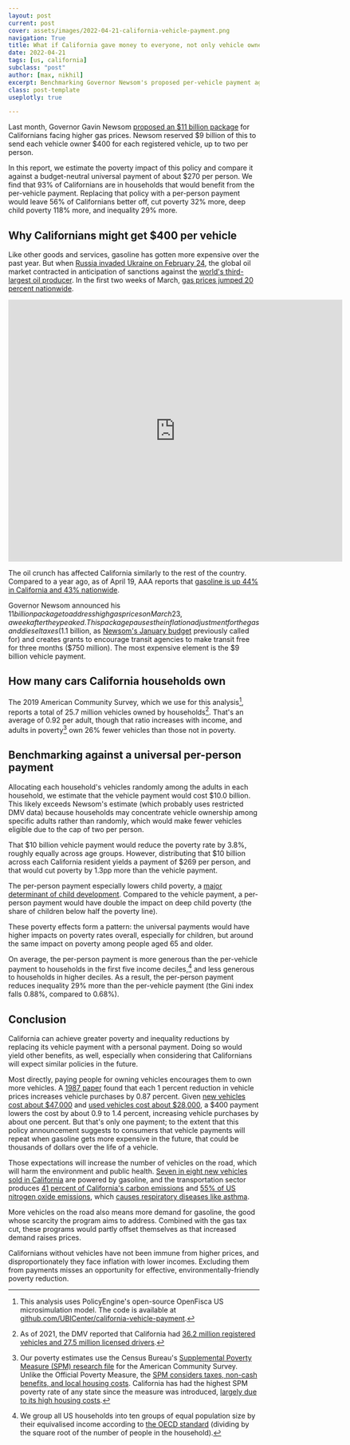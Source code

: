 ```yaml
---
layout: post
current: post
cover: assets/images/2022-04-21-california-vehicle-payment.png
navigation: True
title: What if California gave money to everyone, not only vehicle owners?
date: 2022-04-21
tags: [us, california]
subclass: "post"
author: [max, nikhil]
excerpt: Benchmarking Governor Newsom's proposed per-vehicle payment against a per-person payment.
class: post-template
useplotly: true

---
```


Last month, Governor Gavin Newsom [proposed an $11 billion package](https://www.gov.ca.gov/2022/03/23/governor-newsom-proposes-11-billion-relief-package-for-californians-facing-higher-gas-prices/) for Californians facing higher gas prices. Newsom reserved $9 billion of this to send each vehicle owner $400 for each registered vehicle, up to two per person.

In this report, we estimate the poverty impact of this policy and compare it against a budget-neutral universal payment of about $270 per person. We find that 93% of Californians are in households that would benefit from the per-vehicle payment. Replacing that policy with a per-person payment would leave 56% of Californians better off, cut poverty 32% more, deep child poverty 118% more, and inequality 29% more.

## Why Californians might get $400 per vehicle

Like other goods and services, gasoline has gotten more expensive over the past year. But when [Russia invaded Ukraine on February 24](https://www.usnews.com/news/best-countries/slideshows/a-timeline-of-the-russia-ukraine-conflict), the global oil market contracted in anticipation of sanctions against the [world's third-largest oil producer](https://www.eia.gov/tools/faqs/faq.php?id=709&t=6). In the first two weeks of March, [gas prices jumped 20 percent nationwide](https://fred.stlouisfed.org/series/GASREGW).

<iframe src="https://fred.stlouisfed.org/graph/graph-landing.php?g=OoCX&width=670&height=475" scrolling="no" frameborder="0" style="overflow:hidden; width:670px; height:525px;" allowTransparency="true" loading="lazy"></iframe>

The oil crunch has affected California similarly to the rest of the country. Compared to a year ago, as of April 19, AAA reports that [gasoline is up 44% in California and 43% nationwide](https://gasprices.aaa.com/?state=CA).

Governor Newsom announced his $11 billion package to address high gas prices on March 23, a week after they peaked. This package pauses the inflation adjustment for the gas and diesel taxes ($1.1 billion, as [Newsom's January budget](https://www.ebudget.ca.gov/2022-23/pdf/BudgetSummary/FullBudgetSummary.pdf#page=216) previously called for) and creates grants to encourage transit agencies to make transit free for three months ($750 million). The most expensive element is the $9 billion vehicle payment.

## How many cars California households own

The 2019 American Community Survey, which we use for this analysis[^1], reports a total of 25.7 million vehicles owned by households[^2]. That's an average of 0.92 per adult, though that ratio increases with income, and adults in poverty[^3] own 26% fewer vehicles than those not in poverty.


[^1]: This analysis uses PolicyEngine's open-source OpenFisca US microsimulation model. The code is available at [github.com/UBICenter/california-vehicle-payment](https://github.com/UBICenter/california-vehicle-payment).

[^2]: As of 2021, the DMV reported that California had [36.2 million registered vehicles and 27.5 million licensed drivers](https://www.dmv.ca.gov/portal/file/california-dmv-statistics-pdf/). 

[^3]: Our poverty estimates use the Census Bureau's [Supplemental Poverty Measure (SPM) research file](https://www.census.gov/data/datasets/time-series/demo/supplemental-poverty-measure/acs-research-files.html) for the American Community Survey. Unlike the Official Poverty Measure, the [SPM considers taxes, non-cash benefits, and local housing costs](https://www.census.gov/topics/income-poverty/supplemental-poverty-measure.html). California has had the highest SPM poverty rate of any state since the measure was introduced, [largely due to its high housing costs](https://www.ubicenter.org/california-ab65-calubi).


<div>
  <script>
    $(document).ready(function(){
      $("#graph_graph_1_1").load("{{site.baseurl}}assets/markdown_assets/california-vehicle-payment/graph_1_1.html");
    });
  </script>
</div>
<div id = "graph_graph_1_1"></div>

<div>
  <script>
    $(document).ready(function(){
      $("#graph_graph_1_2").load("{{site.baseurl}}assets/markdown_assets/california-vehicle-payment/graph_1_2.html");
    });
  </script>
</div>
<div id = "graph_graph_1_2"></div>

## Benchmarking against a universal per-person payment

Allocating each household's vehicles randomly among the adults in each household, we estimate that the vehicle payment would cost $10.0 billion. This likely exceeds Newsom's estimate (which probably uses restricted DMV data) because households may concentrate vehicle ownership among specific adults rather than randomly, which would make fewer vehicles eligible due to the cap of two per person.

That $10 billion vehicle payment would reduce the poverty rate by 3.8%, roughly equally across age groups. However, distributing that $10 billion across each California resident yields a payment of $269 per person, and that would cut poverty by 1.3pp more than the vehicle payment.

<div>
  <script>
    $(document).ready(function(){
      $("#graph_graph_3_1").load("{{site.baseurl}}assets/markdown_assets/california-vehicle-payment/graph_3_1.html");
    });
  </script>
</div>
<div id = "graph_graph_3_1"></div>

The per-person payment especially lowers child poverty, a [major determinant of child development](https://child-allowance.ubicenter.org/empirical.html). Compared to the vehicle payment, a per-person payment would have double the impact on deep child poverty (the share of children below half the poverty line).

<div>
  <script>
    $(document).ready(function(){
      $("#graph_graph_5_1").load("{{site.baseurl}}assets/markdown_assets/california-vehicle-payment/graph_5_1.html");
    });
  </script>
</div>
<div id = "graph_graph_5_1"></div>

These poverty effects form a pattern: the universal payments would have higher impacts on poverty rates overall, especially for children, but around the same impact on poverty among people aged 65 and older.

<div>
  <script>
    $(document).ready(function(){
      $("#graph_graph_7_1").load("{{site.baseurl}}assets/markdown_assets/california-vehicle-payment/graph_7_1.html");
    });
  </script>
</div>
<div id = "graph_graph_7_1"></div>

On average, the per-person payment is more generous than the per-vehicle payment to households in the first five income deciles,[^4] and less generous to households in higher deciles. As a result, the per-person payment reduces inequality 29% more than the per-vehicle payment (the Gini index falls 0.88%, compared to 0.68%).


[^4]: We group all US households into ten groups of equal population size by their equivalised income according to [the OECD standard](https://www.oecd.org/economy/growth/OECD-Note-EquivalenceScales.pdf) (dividing by the square root of the number of people in the household).

<div>
  <script>
    $(document).ready(function(){
      $("#graph_graph_9_1").load("{{site.baseurl}}assets/markdown_assets/california-vehicle-payment/graph_9_1.html");
    });
  </script>
</div>
<div id = "graph_graph_9_1"></div>

## Conclusion

California can achieve greater poverty and inequality reductions by replacing its vehicle payment with a personal payment. Doing so would yield other benefits, as well, especially when considering that Californians will expect similar policies in the future.

Most directly, paying people for owning vehicles encourages them to own more vehicles. A [1987 paper](https://lindseyresearch.com/wp-content/uploads/2021/12/NHTSA-2021-0053-1575-Exhibit-41-McCarthy-1996.pdf) found that each 1 percent reduction in vehicle prices increases vehicle purchases by 0.87 percent. Given [new vehicles cost about $47,000](https://www.kbb.com/car-news/average-new-car-price-tops-47000/) and [used vehicles cost about $28,000](https://www.kbb.com/car-news/average-used-car-price-now-over-28000/), a $400 payment lowers the cost by about 0.9 to 1.4 percent, increasing vehicle purchases by about one percent. But that's only one payment; to the extent that this policy announcement suggests to consumers that vehicle payments will repeat when gasoline gets more expensive in the future, that could be thousands of dollars over the life of a vehicle.

Those expectations will increase the number of vehicles on the road, which will harm the environment and public health. [Seven in eight new vehicles sold in California](https://www.gov.ca.gov/2022/02/25/california-leads-the-nations-zev-market-surpassing-1-million-electric-vehicles-sold/#:~:text=Over%20the%20past%2010%20years,other%20zero%2Demission%20vehicle%20metrics%2C) are powered by gasoline, and the transportation sector produces [41 percent of California's carbon emissions](https://ww2.arb.ca.gov/ghg-inventory-data) and [55% of US nitrogen oxide emissions](https://www.epa.gov/transportation-air-pollution-and-climate-change/smog-soot-and-other-air-pollution-transportation), which [causes respiratory diseases like asthma](https://www.epa.gov/no2-pollution/basic-information-about-no2).

More vehicles on the road also means more demand for gasoline, the good whose scarcity the program aims to address. Combined with the gas tax cut, these programs would partly offset themselves as that increased demand raises prices.

Californians without vehicles have not been immune from higher prices, and disproportionately they face inflation with lower incomes. Excluding them from payments misses an opportunity for effective, environmentally-friendly poverty reduction.